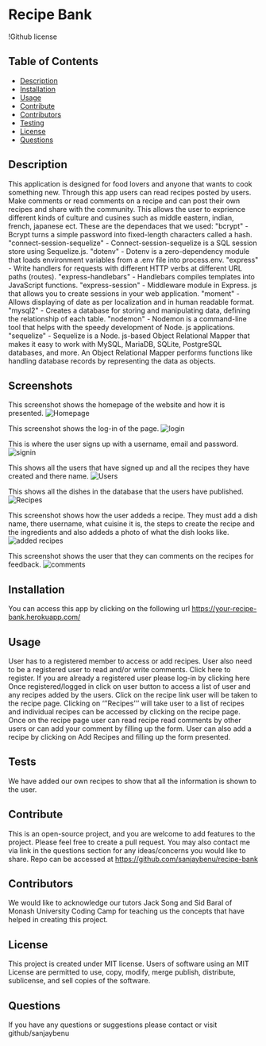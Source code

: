 # Recipe Bank
!Github license
## Table of Contents
* [Description](#description)
* [Installation](#installation)
* [Usage](#usage)
* [Contribute](#contribute)
* [Contributors](#contributors)
* [Testing](#tests)
* [License](#license)
* [Questions](#questions)
## Description
This application is designed for food lovers and anyone that wants to cook something new.
Through this app users can read recipes posted by users. Make comments or read comments on a recipe and can post their own recipes and share with the community. This allows the user to exprience different kinds of culture and cusines such as middle eastern, indian, french, japanese ect.
These are the dependaces that we used:
    "bcrypt" - Bcrypt turns a simple password into fixed-length characters called a hash.
    "connect-session-sequelize" - Connect-session-sequelize is a SQL session store using Sequelize.js.
    "dotenv" - Dotenv is a zero-dependency module that loads environment variables from a .env file into process.env. 
    "express" - Write handlers for requests with different HTTP verbs at different URL paths (routes).
    "express-handlebars" - Handlebars compiles templates into JavaScript functions.
    "express-session" - Middleware module in Express. js that allows you to create sessions in your web application.
    "moment" - Allows displaying of date as per localization and in human readable format.
    "mysql2" - Creates a database for storing and manipulating data, defining the relationship of each table.
    "nodemon" - Nodemon is a command-line tool that helps with the speedy development of Node. js applications.
    "sequelize" - Sequelize is a Node. js-based Object Relational Mapper that makes it easy to work with MySQL, MariaDB, SQLite, PostgreSQL databases, and more. An Object Relational Mapper performs functions like handling database records by representing the data as objects.
## Screenshots

This screenshot shows the homepage of the website and how it is presented.
![Homepage](https://github.com/sanjaybenu/recipe-bank/assets/123305537/80111331-2dd0-4b00-b362-1a525ff8094d)

This screenshot shows the log-in of the page.
![login](https://github.com/sanjaybenu/recipe-bank/assets/123305537/a3d41bb5-6f92-4149-84d2-89dda04b9195)

This is where the user signs up with a username, email and password.
![signin](https://github.com/sanjaybenu/recipe-bank/assets/123305537/9036123e-cbc8-41d8-afd0-8c90fc12d8e4)

This shows all the users that have signed up and all the recipes they have created and there name.
![Users](https://github.com/sanjaybenu/recipe-bank/assets/123305537/f6ee9952-a3c3-4059-9163-613927b4a56b)

This shows all the dishes in the database that the users have published.
![Recipes](https://github.com/sanjaybenu/recipe-bank/assets/123305537/a629911e-e5f2-4233-ab7d-69205cc737a0)

This screenshot shows how the user addeds a recipe. They must add a dish name, there username, what cuisine it is, the steps to create the recipe and the ingredients and also addeds a photo of what the dish looks like.
![added recipes](https://github.com/sanjaybenu/recipe-bank/assets/123305537/2744aaa6-e69a-4e68-8602-81c76e549307)

This screenshot shows the user that they can comments on the recipes for feedback.
![comments](https://github.com/sanjaybenu/recipe-bank/assets/123305537/179487a1-cb68-40cf-a060-816ff5fb7254)

## Installation
You can access this app by clicking on the following url
https://your-recipe-bank.herokuapp.com/
## Usage
User has to a registered member to access or add recipes. User also need to be a registered user to read and/or write comments.
Click here to register.
If you are already a registered user please log-in by clicking here
Once registered/logged in click on user button to access a list of user and any recipes added by the users.
Click on the recipe link user will be taken to the recipe page.
Clicking on ‘’’Recipes’’’ will take user to a list of recipes and individual recipes can be accessed by clicking on the recipe page.
Once on the recipe page user can read recipe read comments by other users or can add your comment by filling up the form.
User can also add a recipe by clicking on Add Recipes and filling up the form presented.
## Tests
We have added our own recipes to show that all the information is shown to the user.
## Contribute
This is an open-source project, and you are welcome to add features to the project. Please feel free to create a pull request. You may also contact me via link in the questions section for any ideas/concerns you would like to share.
Repo can be accessed at
https://github.com/sanjaybenu/recipe-bank
## Contributors
We would like to acknowledge our tutors Jack Song and Sid Baral of Monash University Coding Camp for teaching us the concepts that have helped in creating this project.
## License
This project is created under MIT license.
Users of software using an MIT License are permitted to use, copy, modify, merge publish, distribute, sublicense, and sell copies of the software.
## Questions
If you have any questions or suggestions please contact or visit github/sanjaybenu
